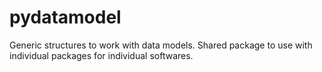 # pydatamodel
Generic structures to work with data models. Shared package to use with individual packages for individual softwares.
